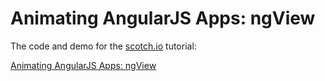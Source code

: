 # Animating AngularJS Apps: ngView

The code and demo for the [scotch.io](http://scotch.io) tutorial:

[Animating AngularJS Apps: ngView](http://scotch.io/tutorials/javascript/animating-angularjs-apps-ngview)
